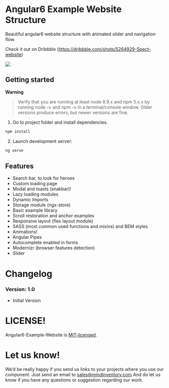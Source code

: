 # Angular6 Example Website Structure

Beautiful angular6 website structure with animated slider and navigation flow.

Check it out on Dribbble (https://dribbble.com/shots/5264929-Spect-website)

<img src="https://github.com/Mindinventory/Angular6-Example-Website/blob/master/spect.gif" >

## Getting started

**Warning**

> Verify that you are running at least node 8.9.x and npm 5.x.x by running node -v and npm -v in a terminal/console window. Older versions produce errors, but newer versions are fine.

1. Go to project folder and install dependencies.
 ```bash
 npm install
 ```

2. Launch development server:
 ```bash
 ng serve
 ```

## Features

* Search bar, to look for heroes
* Custom loading page
* Modal and toasts (snakbar)!
* Lazy loading modules
* Dynamic Imports
* Storage module (ngx-store)
* Basic example library
* Scroll restoration and anchor examples
* Responsive layout (flex layout module)
* SASS (most common used functions and mixins) and BEM styles
* Animations!
* Angular Pipes
* Autocomplete enabled in forms
* Modernizr (browser features detection)
* Slider


# Changelog

### Version: 1.0

  * Initial Version



# LICENSE!

Angular6-Example-Website is [MIT-licensed](https://github.com/Mindinventory/Angular6-Example-Website/blob/master/LICENSE).

# Let us know!
We’d be really happy if you send us links to your projects where you use our component. Just send an email to sales@mindinventory.com And do let us know if you have any questions or suggestion regarding our work.
